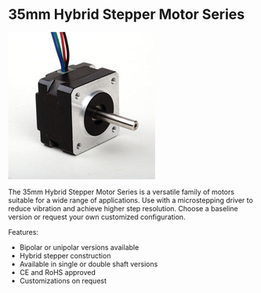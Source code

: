 # 35mm Hybrid Stepper Motor Series

![](https://github.com/3rdEyeLabs-io/LDO-Motors/blob/main/Stepper%20Motor/35mm%20Hybrid%20Stepper%20Series/35mm%20Hybrid%20Stepper%20Series.jpg)

The 35mm Hybrid Stepper Motor Series is a versatile family of motors suitable for a wide range of applications.
Use with a microstepping driver to reduce vibration and achieve higher step resolution.
Choose a baseline version or request your own customized configuration.

Features:

* Bipolar or unipolar versions available
* Hybrid stepper construction
* Available in single or double shaft versions
* CE and RoHS approved
* Customizations on request
